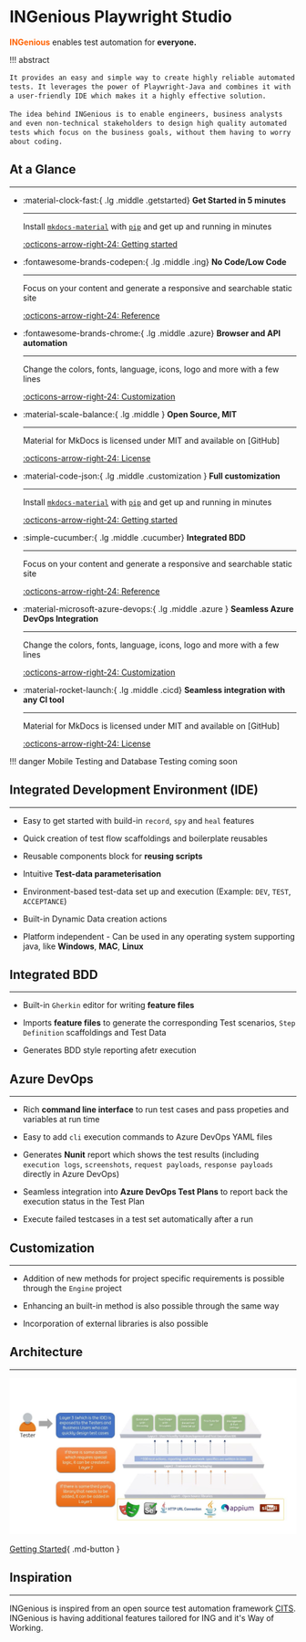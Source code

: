 
# **INGenious Playwright Studio**


<span style="color:#FF6200;width:100px">**INGenious**</span> enables test automation for **everyone.**

!!! abstract

    It provides an easy and simple way to create highly reliable automated tests. It leverages the power of Playwright-Java and combines it with a user-friendly IDE which makes it a highly effective solution.

    The idea behind INGenious is to enable engineers, business analysts and even non-technical stakeholders to design high quality automated tests which focus on the business goals, without them having to worry about coding.








## At a Glance
-----------------------


<div class="grid cards" markdown>

-   :material-clock-fast:{ .lg .middle .getstarted} __Get Started in 5 minutes__

    ---

    Install [`mkdocs-material`](#) with [`pip`](#) and get up
    and running in minutes

    [:octicons-arrow-right-24: Getting started](#)

-   :fontawesome-brands-codepen:{ .lg .middle .ing} __No Code/Low Code__

    ---

    Focus on your content and generate a responsive and searchable static site

    [:octicons-arrow-right-24: Reference](#)

-   :fontawesome-brands-chrome:{ .lg .middle .azure} __Browser and API automation__

    ---

    Change the colors, fonts, language, icons, logo and more with a few lines

    [:octicons-arrow-right-24: Customization](#)

-   :material-scale-balance:{ .lg .middle } __Open Source, MIT__

    ---

    Material for MkDocs is licensed under MIT and available on [GitHub]

    [:octicons-arrow-right-24: License](#)



-   :material-code-json:{ .lg .middle .customization } __Full customization__

    ---

    Install [`mkdocs-material`](#) with [`pip`](#) and get up
    and running in minutes

    [:octicons-arrow-right-24: Getting started](#)

-   :simple-cucumber:{ .lg .middle .cucumber} __Integrated BDD__

    ---

    Focus on your content and generate a responsive and searchable static site

    [:octicons-arrow-right-24: Reference](#)

-   :material-microsoft-azure-devops:{ .lg .middle .azure } __Seamless Azure DevOps Integration__

    ---

    Change the colors, fonts, language, icons, logo and more with a few lines

    [:octicons-arrow-right-24: Customization](#)

-   :material-rocket-launch:{ .lg .middle .cicd} __Seamless integration with any CI tool__

    ---

    Material for MkDocs is licensed under MIT and available on [GitHub]

    [:octicons-arrow-right-24: License](#)



</div>





!!! danger
    Mobile Testing and Database Testing coming soon















##  Integrated Development Environment (IDE)
-----------------------
* Easy to get started with build-in `record`, `spy` and `heal` features

* Quick creation of test flow scaffoldings and boilerplate reusables

* Reusable components block for **reusing scripts**

* Intuitive **Test-data parameterisation**  

* Environment-based test-data set up and execution (Example: `DEV`, `TEST`, `ACCEPTANCE`) 

* Built-in Dynamic Data creation actions

* Platform independent - Can be used in any operating system supporting java, like **Windows**, **MAC**, **Linux**


##  Integrated BDD 
-----------------------
* Built-in `Gherkin` editor for writing **feature files**

* Imports **feature files** to generate the corresponding Test scenarios, `Step Definition` scaffoldings and Test Data

* Generates BDD style reporting afetr execution


##  Azure DevOps  
-----------------------

* Rich **command line interface** to run test cases and pass propeties and variables at run time

* Easy to add `cli` execution commands to Azure DevOps YAML files 

* Generates **Nunit** report which shows the test results (including `execution logs`, `screenshots`, `request payloads`, `response payloads` directly in Azure DevOps)

* Seamless integration into **Azure DevOps Test Plans** to report back the execution status in the Test Plan

* Execute failed testcases in a test set automatically after a run


##  Customization  
-----------------------

* Addition of new methods for project specific requirements is possible through the `Engine` project

* Enhancing an built-in method is also possible through the same way

* Incorporation of external libraries is also possible



## Architecture
-----------------------

![architecture](img/architecture/architecture_layers2.jpg "architecture")


[Getting Started](gettingstarted.md){ .md-button }


## Inspiration
-----------------------
INGenious is inspired from an open source test automation framework [CITS](https://github.com/CognizantQAHub/Cognizant-Intelligent-Test-Scripter). INGenious is having additional features tailored for ING and it's Way of Working.
